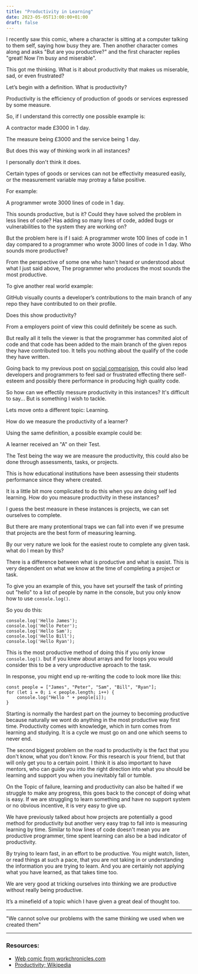 ```yaml
---
title: "Productivity in Learning"
date: 2023-05-05T13:00:00+01:00
draft: false
---
```


I recently saw this comic, where a character is sitting at a computer talking to them self, saying how busy they are. Then another character comes along and asks "But are you productive?" and the first character replies "great! Now I’m busy and miserable". 

This got me thinking. What is it about productivity that makes us miserable, sad, or even frustrated? 

Let’s begin with a definition. What is productivity? 

Productivity is the efficiency of production of goods or services expressed by some measure.

So, if I understand this correctly one possible example is: 

A contractor made £3000 in 1 day. 

The measure being £3000 and the service being 1 day.

But does this way of thinking work in all instances? 

I personally don't think it does. 

Certain types of goods or services can not be effectivity measured easily, or the measurement variable may protray a false positive.

For example: 

A programmer wrote 3000 lines of code in 1 day. 

This sounds productive, but is it? Could they have solved the problem in less lines of code? Has adding so many lines of code, added bugs or vulnerabilities to the system they are working on? 

But the problem here is if I said: A programmer wrote 100 lines of code in 1 day compared to a programmer who wrote 3000 lines of code in 1 day. Who sounds more productive? 

From the perspective of some one who hasn't heard or understood about what I just said above, The programmer who produces the most sounds the most productive.

To give another real world example:

GitHub visually counts a developer’s contributions to the main branch of any repo they have contributed to on their profile. 

Does this show productivity?

From a employers point of view this could definitely be scene as such. 

But really all it tells the viewer is that the programmer has commited alot of code and that code has been added to the main branch of the given repos they have contributed too. It tells you nothing about the qualify of the code they have written.

Going back to my previous post on [social comparision](https://blog.jasonatkinson.co.uk/posts/the-og-social-comparers/), this could also lead developers and programmers to feel sad or frustrated effecting there self-esteem and possibly there performance in producing high quality code.

So how can we effectily messure productivity in this instances? It's difficult to say... But is something I wish to tackle.

Lets move onto a different topic: Learning.

How do we measure the productivity of a learner?

Using the same definition, a possible example could be:

A learner received an "A" on their Test.

The Test being the way we are measure the productivity, this could also be done through assessments, tasks, or projects. 

This is how educational institutions have been assessing their students performance since they where created. 

It is a little bit more complicated to do this when you are doing self led learning. How do you measure productivity in these instances?

I guess the best measure in these instances is projects, we can set ourselves to complete. 

But there are many protentional traps we can fall into even if we presume that projects are the best form of measuring learning. 

By our very nature we look for the easiest route to complete any given task. what do I mean by this? 

There is a difference between what is productive and what is easist. This is very dependent on what we know at the time of completing a project or task.

To give you an example of this, you have set yourself the task of printing out "hello" to a list of people by name in the console, but you only know how to use `console.log()`.

So you do this:

```
console.log('Hello James');
console.log('Hello Peter');
console.log('Hello Sam');
console.log('Hello Bill');
console.log('Hello Ryan');
```

This is the most productive method of doing this if you only know `console.log()`. but if you knew about arrays and for loops you would consider this to be a very unproductive aproach to the task.

In response, you might end up re-writing the code to look more like this:

```
const people = ["James", "Peter", "Sam", "Bill", "Ryan"];
for (let i = 0; i < people.length; i++) {
    console.log("Hello " + people[i]);
}
```

Starting is normally the hardest part on the journey to becoming productive because naturally we wont do anything in the most productive way first time. Productivity comes with knowledge, which in turn comes from learning and studying. It is a cycle we must go on and one which seems to never end.

The second biggest problem on the road to productivity is the fact that you don't know, what you don't know. For this research is your friend, but that will only get you to a certain point. I think it is also important to have mentors, who can guide you into the right direction into what you should be learning and support you when you inevitably fall or tumble. 

On the Topic of failure, learning and productivity can also be halted if we struggle to make any progress, this goes back to the concept of doing what is easy. If we are struggling to learn something and have no support system or no obvious incentive, it is very easy to give up.

We have previously talked about how projects are potentially a good method for productivity but another very easy trap to fall into is measuring learning by time. Similar to how lines of code doesn't mean you are productive programmer, time spent learning can also be a bad indicator of productivity. 

By trying to learn fast, in an effort to be productive. You might watch, listen, or read things at such a pace, that you are not taking in or understanding the information you are trying to learn. And you are certainly not applying what you have learned, as that takes time too.

We are very good at tricking ourselves into thinking we are productive without really being productive. 

It’s a minefield of a topic which I have given a great deal of thought too.

---

"We cannot solve our problems with the same thinking we used when we created them"

---

### Resources:

- [Web comic from workchronicles.com](https://img.ifunny.co/images/4abf598030a5c9f962e70b437f9ddd628ca09d1720efebb6c083f3cbcb5f823a_1.webp)
- [Productivity; Wikipedia](https://en.wikipedia.org/wiki/Productivity)

<!-- LinkedIn -->

<!-- Twitter -->
